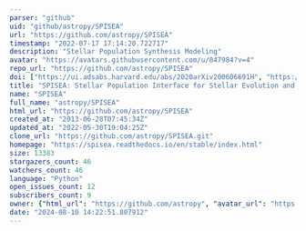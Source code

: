 ```yaml
---
parser: "github"
uid: "github/astropy/SPISEA"
url: "https://github.com/astropy/SPISEA"
timestamp: "2022-07-17 17:14:20.722717"
description: "Stellar Population Synthesis Modeling"
avatar: "https://avatars.githubusercontent.com/u/847984?v=4"
repo_url: "https://github.com/astropy/SPISEA"
doi: ["https://ui.adsabs.harvard.edu/abs/2020arXiv200606691H", "https://ui.adsabs.harvard.edu/abs/2020ascl.soft06016H/abstract"]
title: "SPISEA: Stellar Population Interface for Stellar Evolution and Atmospheres"
name: "SPISEA"
full_name: "astropy/SPISEA"
html_url: "https://github.com/astropy/SPISEA"
created_at: "2013-06-28T07:45:34Z"
updated_at: "2022-05-30T19:04:25Z"
clone_url: "https://github.com/astropy/SPISEA.git"
homepage: "https://spisea.readthedocs.io/en/stable/index.html"
size: 13383
stargazers_count: 46
watchers_count: 46
language: "Python"
open_issues_count: 12
subscribers_count: 9
owner: {"html_url": "https://github.com/astropy", "avatar_url": "https://avatars.githubusercontent.com/u/847984?v=4", "login": "astropy", "type": "Organization"}
date: "2024-08-10 14:22:51.807912"
---
```

